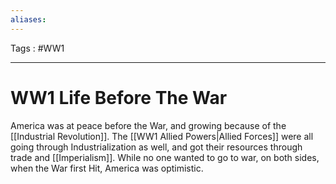 ```yaml
---
aliases: 
---
```

Tags : #WW1
___
# WW1 Life Before The War
America was at peace before the War, and growing because of the [[Industrial Revolution]]. The [[WW1 Allied Powers|Allied Forces]] were all going through Industrialization as well, and got their resources through trade and [[Imperialism]]. While no one wanted to go to war, on both sides, when the War first Hit, America was optimistic.